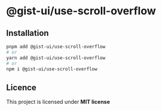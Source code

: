 # @gist-ui/use-scroll-overflow



## Installation

```bash
pnpm add @gist-ui/use-scroll-overflow
# or
yarn add @gist-ui/use-scroll-overflow
# or
npm i @gist-ui/use-scroll-overflow
```

## Licence

This project is licensed under **MIT license**